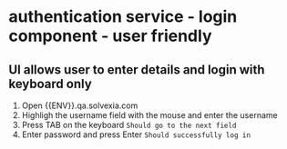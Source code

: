 # authentication service - login component - user friendly

## UI allows user to enter details and login with keyboard only

1. Open {{ENV}}.qa.solvexia.com
2. Highligh the username field with the mouse and enter the username
3. Press TAB on the keyboard
`Should go to the next field`
4. Enter password and press Enter
`Should successfully log in`